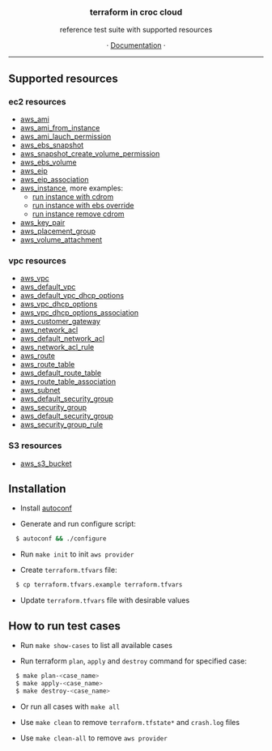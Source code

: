 <h3 align="center">terraform in croc cloud</h3>
<p align="center">reference test suite with supported resources</p>
<p align="center">&#183; <a href="http://docs.website.cloud.croc.ru/ru/api/tools/terraform.html">Documentation</a> &#183;</p>

---

## Supported resources

### ec2 resources

* [aws_ami](cases/aws_ami/README.rst)
* [aws_ami_from_instance](cases/aws_ami_from_instance/README.rst)
* [aws_ami_lauch_permission](cases/aws_ami_launch_permission/README.rst)
* [aws_ebs_snapshot](cases/aws_ebs_snapshot/README.rst)
* [aws_snapshot_create_volume_permission](cases/aws_snapshot_create_volume_permission)
* [aws_ebs_volume](cases/aws_ebs_volume/README.rst)
* [aws_eip](cases/aws_eip/README.rst)
* [aws_eip_association](cases/aws_eip_association/README.rst)
* [aws_instance](cases/aws_instance/README.rst), more examples:
  - [run instance with cdrom](cases/aws_instance/run_instance_with_cdrom/README.rst)
  - [run instance with ebs override](cases/aws_instance/run_instance_with_ebs_override/README.rst)
  - [run instance remove cdrom](cases/aws_instance/run_instances_remove_cdrom/README.rst)
* [aws_key_pair](cases/aws_key_pair/README.rst)
* [aws_placement_group](cases/aws_placement_group/README.rst)
* [aws_volume_attachment](cases/aws_volume_attachment/README.rst)

### vpc resources

* [aws_vpc](cases/aws_vpc/README.rst)
* [aws_default_vpc](cases/aws_default_vpc/README.rst)
* [aws_default_vpc_dhcp_options](cases/aws_default_vpc/README.rst)
* [aws_vpc_dhcp_options](cases/aws_vpc_dhcp_options/README.rst)
* [aws_vpc_dhcp_options_association](cases/aws_vpc_dhcp_options_association/README.rst)
* [aws_customer_gateway](cases/aws_customer_gateway/README.rst)
* [aws_network_acl](cases/aws_network_acl/README.rst)
* [aws_default_network_acl](cases/aws_default_network_acl/README.rst)
* [aws_network_acl_rule](cases/aws_network_acl_rule/README.rst)
* [aws_route](cases/aws_route/README.rst)
* [aws_route_table](cases/aws_route_table/README.rst)
* [aws_default_route_table](cases/aws_default_route_table/README.rst)
* [aws_route_table_association](cases/aws_route_table_association/README.rst)
* [aws_subnet](cases/aws_subnet/README.rst)
* [aws_default_security_group](cases/aws_default_security_group/README.rst)
* [aws_security_group](cases/aws_security_group/README.rst)
* [aws_default_security_group](cases/aws_default_security_group/README.rst)
* [aws_security_group_rule](cases/aws_security_group_rule/README.rst)

### S3 resources

* [aws_s3_bucket](cases/aws_s3_bucket/README.rst)

## Installation

* Install [autoconf](https://www.gnu.org/software/autoconf/#downloading)

* Generate and run configure script:

```sh
  $ autoconf && ./configure
```

* Run ``make init`` to init ``aws provider``

* Create ``terraform.tfvars`` file:

```sh
  $ cp terraform.tfvars.example terraform.tfvars
```

* Update ``terraform.tfvars`` file with desirable values

## How to run test cases

* Run ``make show-cases`` to list all available cases

* Run terraform ``plan``, ``apply`` and ``destroy`` command for specified case:

```sh
  $ make plan-<case_name>
  $ make apply-<case_name>
  $ make destroy-<case_name>
```

* Or run all cases with ``make all``

* Use ``make clean`` to remove ``terraform.tfstate*`` and ``crash.log`` files

* Use ``make clean-all`` to remove ``aws provider``
